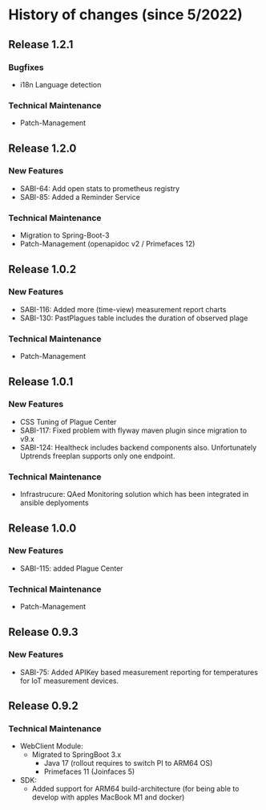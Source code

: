 # History of changes (since 5/2022)

## Release 1.2.1
### Bugfixes
* i18n Language detection

### Technical Maintenance
* Patch-Management

## Release 1.2.0

### New Features
* SABI-64: Add open stats to prometheus registry
* SABI-85: Added a Reminder Service

### Technical Maintenance
* Migration to Spring-Boot-3
* Patch-Management (openapidoc v2 / Primefaces 12)

## Release 1.0.2

### New Features
* SABI-116: Added more (time-view) measurement report charts 
* SABI-130: PastPlagues table includes the duration of observed plage

### Technical Maintenance
* Patch-Management

## Release 1.0.1

### New Features
* CSS Tuning of Plague Center
* SABI-117: Fixed problem with flyway maven plugin since migration to v9.x
* SABI-124: Healtheck includes backend components also. Unfortunately Uptrends freeplan supports only one endpoint.

### Technical Maintenance
* Infrastrucure: QAed Monitoring solution which has been integrated in ansible deplyoments

## Release 1.0.0

### New Features
* SABI-115: added Plague Center

### Technical Maintenance 
* Patch-Management

## Release 0.9.3

### New Features

* SABI-75: Added APIKey based measurement reporting for temperatures for IoT measurement devices. 

## Release 0.9.2

### Technical Maintenance 
* WebClient Module:
  * Migrated to SpringBoot 3.x
    * Java 17 (rollout requires to switch PI to ARM64 OS)
    * Primefaces 11 (Joinfaces 5)
* SDK:
  * Added support for ARM64 build-architecture (for being able to develop with apples MacBook M1 and docker)

